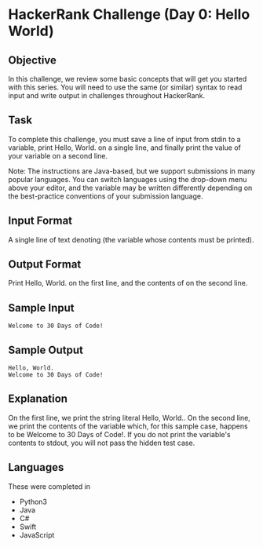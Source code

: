 # HackerRank Challenge (Day 0: Hello World)

## Objective
In this challenge, we review some basic concepts that will get you started with this series. You will need to use the same (or similar) syntax to read input and write output in challenges throughout HackerRank.

## Task
To complete this challenge, you must save a line of input from stdin to a variable, print Hello, World. on a single line, and finally print the value of your variable on a second line.

Note: The instructions are Java-based, but we support submissions in many popular languages. You can switch languages using the drop-down menu above your editor, and the  variable may be written differently depending on the best-practice conventions of your submission language.

## Input Format
A single line of text denoting  (the variable whose contents must be printed).

## Output Format
Print Hello, World. on the first line, and the contents of  on the second line.

## Sample Input
```
Welcome to 30 Days of Code!
```
## Sample Output
```
Hello, World.
Welcome to 30 Days of Code!
```

## Explanation
On the first line, we print the string literal Hello, World.. On the second line, we print the contents of the  variable which, for this sample case, happens to be Welcome to 30 Days of Code!. If you do not print the variable's contents to stdout, you will not pass the hidden test case.

## Languages
These were completed in
- Python3
- Java
- C#
- Swift
- JavaScript
